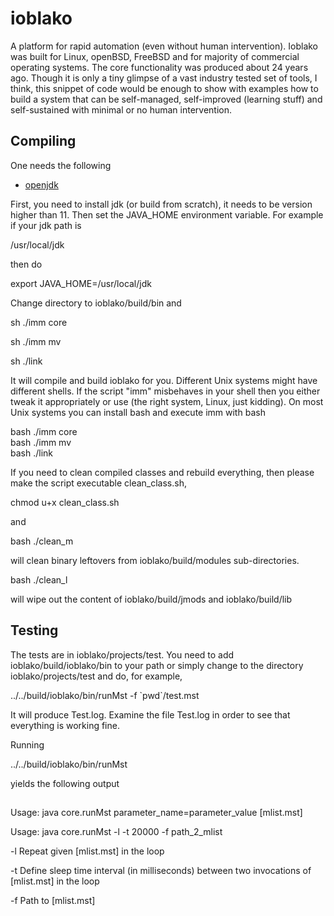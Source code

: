 # ioblako
A platform for rapid automation (even without human intervention). 
Ioblako was built for Linux, openBSD, FreeBSD and for majority of commercial operating systems. The core functionality was produced about 24 years ago.
Though it is only a tiny glimpse of a vast industry tested set of tools, I think, this snippet of code would be enough to show with examples how to build a system that can be self-managed, self-improved (learning stuff) 
and self-sustained with minimal or no human intervention.

## Compiling

One needs the following

- [openjdk](https://github.com/openjdk/jdk)

First, you need to install jdk (or build from scratch), it needs to be version higher than 11.
Then set the JAVA_HOME environment variable. For example if your jdk path is 

/usr/local/jdk 

then do 

export JAVA_HOME=/usr/local/jdk

Change directory to ioblako/build/bin and

sh ./imm core

sh ./imm mv

sh ./link


It will compile and build ioblako for you.
Different Unix systems might have different shells.
If the script "imm" misbehaves in your shell then you either tweak it appropriately or
use (the right system, Linux, just kidding). On most Unix systems you can install bash and execute imm with bash

bash ./imm core<br/>
bash ./imm mv<br/>
bash ./link

If you need to clean compiled classes and rebuild everything, then please make the script executable clean_class.sh,

chmod u+x clean_class.sh

and

bash ./clean_m

will clean binary leftovers from ioblako/build/modules sub-directories.

bash ./clean_l

will wipe out the content of ioblako/build/jmods and ioblako/build/lib

## Testing

The tests are in ioblako/projects/test. You need to add ioblako/build/ioblako/bin to your path or
simply change to the directory ioblako/projects/test and do, for example,

../../build/ioblako/bin/runMst -f   \`pwd\`/test.mst

It will produce Test.log. Examine the file Test.log in order to see that everything is working fine.

Running

../../build/ioblako/bin/runMst

yields the following output

##

Usage: java core.runMst parameter_name=parameter_value [mlist.mst]

Usage: java core.runMst -l -t 20000 -f path_2_mlist

-l   Repeat given [mlist.mst] in the loop

-t   Define sleep time interval (in milliseconds) between two invocations of [mlist.mst] in the loop

-f   Path to [mlist.mst]









